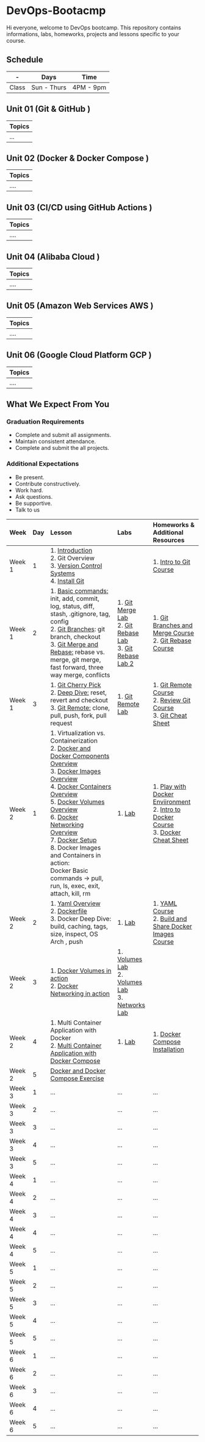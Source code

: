 # DevOps-Bootacmp

Hi everyone, welcome to DevOps bootcamp. This repository contains informations, labs, homeworks, projects and lessons specific to your course.

## Schedule
| - | Days | Time |
| --- | ------------- | ------------- |
| Class | Sun - Thurs  | 4PM - 9pm  |


## Unit 01 \(Git & GitHub \)

| Topics |
| :--- |
| ... |



## Unit 02 \(Docker & Docker Compose \)

| Topics |
| :--- |
| .... |

## Unit 03 \(CI/CD using GitHub Actions \)

| Topics |
| :--- |
| .... |

## Unit 04 \(Alibaba Cloud \)

| Topics |
| :--- |
| .... |

## Unit 05 \(Amazon Web Services AWS \)

| Topics |
| :--- |
| .... |

## Unit 06 \(Google Cloud Platform GCP \)

| Topics |
| :--- |
| .... |


## What We Expect From You
### Graduation Requirements
* Complete and submit all assignments.
* Maintain consistent attendance.
* Complete and submit the all projects.
### Additional Expectations
* Be present.
* Contribute constructively.
* Work hard.
* Ask questions.
* Be supportive.
* Talk to us


| Week | Day | Lesson | Labs | Homeworks & Additional Resources |
|:------|:--|:----|:------|:-----|
| Week 1| 1  |  1. [Introduction](https://docs.google.com/presentation/d/117KIddtXzbzNW-6y8GK1UYKCjLWcdxRnHH5d4E_3b_8/edit?usp=sharing) <br> 2. Git Overview <br>  3. [Version Control Systems](https://www.atlassian.com/git/tutorials/what-is-version-control) <br>  4. [Install Git](https://www.atlassian.com/git/tutorials/install-git) |  | 1. [Intro to Git Course](https://satr.codes/course/nindivqslr/view) |
| Week 1| 2  |  1. [Basic commands:](https://www.atlassian.com/git/tutorials/setting-up-a-repository) init, add, commit, log, status, diff, stash, .gitignore, tag, config <br> 2. [Git Branches](https://www.atlassian.com/git/tutorials/using-branches): git branch, checkout <br> 3. [Git Merge and Rebase:](https://www.atlassian.com/git/tutorials/merging-vs-rebasing) rebase vs. merge, git merge, fast forward, three way merge, conflicts <br>  | 1. [Git Merge Lab](https://satr.codes/course/UFsXqimdgm/session/c0ff923b-d304-4189-acee-af36ca3261ec/view) <br> 2. [Git Rebase Lab](https://satr.codes/course/vZnxaKXPzw/session/26c3eec4-0bb9-4a16-a90a-4c9bd47ad348/view) <br> 3. [Git Rebase Lab 2](https://satr.codes/course/vZnxaKXPzw/session/2c08d677-c4e6-4d35-b1e4-3841bf773ee0/view) | 1. [Git Branches and Merge Course](https://satr.codes/course/UFsXqimdgm/view) <br> 2. [Git Rebase Course](https://satr.codes/course/vZnxaKXPzw/view)|
| Week 1| 3  |  1. [Git Cherry Pick](https://www.atlassian.com/git/tutorials/cherry-pick) <br> 2. [Deep Dive:](https://www.atlassian.com/git/tutorials/resetting-checking-out-and-reverting) reset, revert and checkout <br> 3. [Git Remote:](https://www.atlassian.com/git/tutorials/syncing) clone, pull, push, fork, pull request | 1. [Git Remote Lab](https://satr.codes/course/QpuMhOuMhW/session/ce9acb7a-e4f6-4a80-857d-b6c7de898d94/view) | 1. [Git Remote Course](https://satr.codes/course/QpuMhOuMhW/view) <br> 2. [Review Git Course](https://satr.codes/course/ZlKLfufzmW/view) <br> 3. [Git Cheat Sheet](https://drive.google.com/file/d/1TqoOIS9zFlT_HuwZeWESXiiEh1NQ3THi/view?usp=sharing)|
| Week 2| 1  | 1. Virtualization vs. Containerization <br> 2. [Docker and Docker Components Overview](https://docs.docker.com/get-started/docker-overview/) <br> 3. [Docker Images Overview](https://docs.docker.com/get-started/docker-concepts/the-basics/what-is-an-image/) <br> 4. [Docker Containers Overview](https://docs.docker.com/get-started/docker-concepts/the-basics/what-is-a-container/) <br> 5. [Docker Volumes Overview](https://docs.docker.com/engine/storage/volumes/) <br> 6. [Docker Networking Overview](https://docs.docker.com/engine/network/) <br> 7. [Docker Setup](https://www.docker.com/get-started/) <br> 8. Docker Images and Containers in action: <br> Docker Basic commands -> pull, run, ls, exec, exit, attach, kill, rm | 1. [Lab](https://satr.codes/course/RWuHfOReeA/session/2d5a80d1-59f0-432d-80f2-9c0adda84066/view) | 1. [Play with Docker Enviironment](https://labs.play-with-docker.com/?_gl=1*mj4rto*_gcl_au*MTAzMjk1MDg0My4xNzIzNjIyNzEw*_ga*NjAyODM3NjcwLjE2OTgwNDUyNjI.*_ga_XJWPQMJYHQ*MTcyNjQ3OTg5Mi4zOC4wLjE3MjY0Nzk4OTIuNjAuMC4w) <br> 2. [Intro to Docker Course](https://satr.codes/course/RWuHfOReeA/view) <br> 3. [Docker Cheat Sheet](https://drive.google.com/file/d/1AWkYysalX4G8hedj6pzW0IP26NOAk9Qb/view?usp=sharing)|
| Week 2| 2  |  1. [Yaml Overview](https://docs.ansible.com/ansible/latest/reference_appendices/YAMLSyntax.html) <br> 2. [Dockerfile](https://docs.docker.com/build/concepts/dockerfile/) <br> 3. Docker Deep Dive:  build, caching, tags, size, inspect, OS Arch , push | 1. [Lab](https://satr.codes/course/sZvvvDJlNy/session/b94c5ddf-1821-4ed4-b8b7-7cd3e445a94b/view) | 1. [YAML Course](https://satr.codes/course/dhyKzxwfvT/view) <br> 2. [Build and Share Docker Images Course](https://satr.codes/course/sZvvvDJlNy/view) |
| Week 2| 3  |  1. [Docker Volumes in action](https://docs.docker.com/engine/storage/volumes/) <br> 2. [Docker Networking in action](https://docs.docker.com/engine/network/)  | 1. [Volumes Lab](https://dockerlabs.collabnix.com/beginners/volume/managing-volumes-via-docker-cli.html) <br> 2. [Volumes Lab](https://dockerlabs.collabnix.com/beginners/volume/creating-volume-mount-from-dockercli.html) <br> 3. [Networks Lab](https://dockerlabs.collabnix.com/beginners/using-docker-network.html) |  |
| Week 2| 4  |  1. Multi Container Application with Docker <br> 2. [Multi Container Application with Docker Compose](https://docs.docker.com/compose/intro/features-uses/)  | 1. [Lab](https://dockerlabs.collabnix.com/intermediate/workshop/DockerCompose/Create_first_docker-compose_file_with_ngnix_and_mysql.html) | 1. [Docker Compose Installation](https://dockerlabs.collabnix.com/intermediate/workshop/DockerCompose/How_to_Install_Docker_Compose.html) |
| Week 2| 5  |  [Docker and Docker Compose Exercise](https://drive.google.com/file/d/1CFbnccik2Kh2u6c064Z86iMw8BPdRrZu/view?usp=sharing) |  |  |
| Week 3| 1  |  ... | ... | ... |
| Week 3| 2  |  ... | ... | ... |
| Week 3| 3  |  ... | ... | ... |
| Week 3| 4  |  ... | ... | ... |
| Week 3| 5  |  ... | ... | ... |
| Week 4| 1  |  ... | ... | ... |
| Week 4| 2  |  ... | ... | ... |
| Week 4| 3  |  ... | ... | ... |
| Week 4| 4  |  ... | ... | ... |
| Week 4| 5  |  ... | ... | ... |
| Week 5| 1  |  ... | ... | ... |
| Week 5| 2  |  ... | ... | ... |
| Week 5| 3  |  ... | ... | ... |
| Week 5| 4  |  ... | ... | ... |
| Week 5| 5  |  ... | ... | ... |
| Week 6| 1  |  ... | ... | ... |
| Week 6| 2  |  ... | ... | ... |
| Week 6| 3  |  ... | ... | ... |
| Week 6| 4  |  ... | ... | ... |
| Week 6| 5  |  ... | ... | ... |
